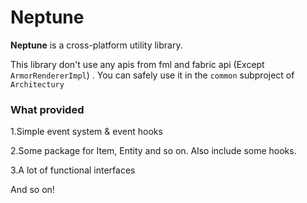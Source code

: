 # Neptune

**Neptune** is a cross-platform utility library.

This library don't use any apis from fml and fabric api (Except `ArmorRendererImpl`) . You can safely use it in the `common` subproject of `Architectury`

### What provided

1.Simple event system & event hooks

2.Some package for Item, Entity and so on. Also include some hooks.

3.A lot of functional interfaces

And so on!